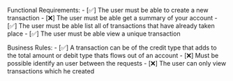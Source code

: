Functional Requirements:
    - [✅] The user must be able to create a new transaction
    - [❌] The user must be able get a summary of your account
    - [✅] The user must be able list all of transactions that have already taken place
    - [✅] The user must be able view a unique transaction


Business Rules:
    - [✅] A transaction can be of the credit type that adds to the total amount or debit type thats flows out of an account
    - [❌] Must be possible identify an user between the requests
    - [❌] The user can only view transactions which he created
